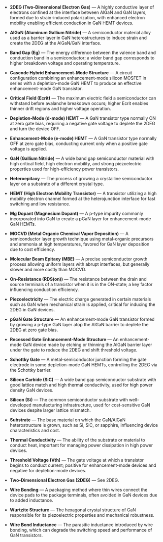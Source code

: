 - **2DEG (Two-Dimensional Electron Gas)** — A highly conductive layer of electrons confined at the interface between AlGaN and GaN layers, formed due to strain-induced polarization, with enhanced electron mobility enabling efficient conduction in GaN HEMT devices.

- **AlGaN (Aluminum Gallium Nitride)** — A semiconductor material alloy used as a barrier layer in GaN heterostructures to induce strain and create the 2DEG at the AlGaN/GaN interface.

- **Band Gap (Eg)** — The energy difference between the valence band and conduction band in a semiconductor; a wider band gap corresponds to higher breakdown voltage and operating temperature.

- **Cascode Hybrid Enhancement-Mode Structure** — A circuit configuration combining an enhancement-mode silicon MOSFET in series with a depletion-mode GaN HEMT to produce an effective enhancement-mode GaN transistor.

- **Critical Field (Ecrit)** — The maximum electric field a semiconductor can withstand before avalanche breakdown occurs; higher Ecrit enables thinner drift regions and higher voltage operation.

- **Depletion-Mode (d-mode) HEMT** — A GaN transistor type normally ON at zero gate bias, requiring a negative gate voltage to deplete the 2DEG and turn the device OFF.

- **Enhancement-Mode (e-mode) HEMT** — A GaN transistor type normally OFF at zero gate bias, conducting current only when a positive gate voltage is applied.

- **GaN (Gallium Nitride)** — A wide band gap semiconductor material with high critical field, high electron mobility, and strong piezoelectric properties used for high-efficiency power transistors.

- **Heteroepitaxy** — The process of growing a crystalline semiconductor layer on a substrate of a different crystal type.

- **HEMT (High Electron Mobility Transistor)** — A transistor utilizing a high mobility electron channel formed at the heterojunction interface for fast switching and low resistance.

- **Mg Dopant (Magnesium Dopant)** — A p-type impurity commonly incorporated into GaN to create a pGaN layer for enhancement-mode GaN HEMTs.

- **MOCVD (Metal Organic Chemical Vapor Deposition)** — A semiconductor layer growth technique using metal-organic precursors and ammonia at high temperatures, favored for GaN layer deposition due to cost efficiency.

- **Molecular Beam Epitaxy (MBE)** — A precise semiconductor growth process allowing uniform layers with abrupt interfaces, but generally slower and more costly than MOCVD.

- **On-Resistance (RDS(on))** — The resistance between the drain and source terminals of a transistor when it is in the ON-state; a key factor influencing conduction efficiency.

- **Piezoelectricity** — The electric charge generated in certain materials such as GaN when mechanical strain is applied, critical for inducing the 2DEG in GaN devices.

- **pGaN Gate Structure** — An enhancement-mode GaN transistor formed by growing a p-type GaN layer atop the AlGaN barrier to deplete the 2DEG at zero gate bias.

- **Recessed Gate Enhancement-Mode Structure** — An enhancement-mode GaN device made by etching or thinning the AlGaN barrier layer under the gate to reduce the 2DEG and shift threshold voltage.

- **Schottky Gate** — A metal-semiconductor junction forming the gate electrode in some depletion-mode GaN HEMTs, controlling the 2DEG via the Schottky barrier.

- **Silicon Carbide (SiC)** — A wide band gap semiconductor substrate with good lattice match and high thermal conductivity, used for high power density GaN devices.

- **Silicon (Si)** — The common semiconductor substrate with well-developed manufacturing infrastructure, used for cost-sensitive GaN devices despite larger lattice mismatch.

- **Substrate** — The base material on which the GaN/AlGaN heterostructure is grown, such as Si, SiC, or sapphire, influencing device characteristics and cost.

- **Thermal Conductivity** — The ability of the substrate or material to conduct heat, important for managing power dissipation in high power devices.

- **Threshold Voltage (Vth)** — The gate voltage at which a transistor begins to conduct current; positive for enhancement-mode devices and negative for depletion-mode devices.

- **Two-Dimensional Electron Gas (2DEG)** — See 2DEG.

- **Wire Bonding** — A packaging method where thin wires connect the device pads to the package terminals, often avoided in GaN devices due to added inductance.

- **Wurtzite Structure** — The hexagonal crystal structure of GaN responsible for its piezoelectric properties and mechanical robustness.

- **Wire Bond Inductance** — The parasitic inductance introduced by wire bonding, which can degrade the switching speed and performance of GaN transistors.


